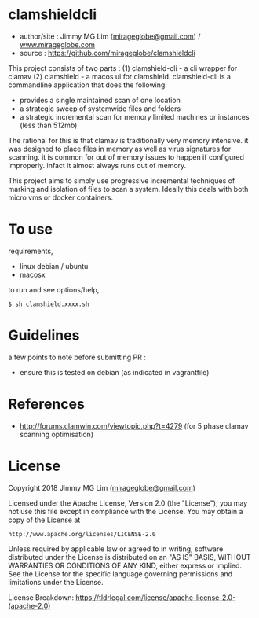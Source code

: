 
# clamshieldcli #

- author/site : Jimmy MG Lim (mirageglobe@gmail.com) / www.mirageglobe.com
- source : https://github.com/mirageglobe/clamshieldcli

This project consists of two parts : (1) clamshield-cli - a cli wrapper for clamav (2) clamshield - a macos ui for clamshield. clamshield-cli is a commandline application that does the following:

* provides a single maintained scan of one location
* a strategic sweep of systemwide files and folders
* a strategic incremental scan for memory limited machines or instances (less than 512mb)

The rational for this is that clamav is traditionally very memory intensive. it was designed to place files in memory as well as virus signatures for scanning. it is common for out of memory issues to happen if configured improperly. infact it almost always runs out of memory.

This project aims to simply use progressive incremental techniques of marking and isolation of files to scan a system. Ideally this deals with both micro vms or docker containers.

# To use #

requirements,

- linux debian / ubuntu
- macosx

to run and see options/help,
```
$ sh clamshield.xxxx.sh
```


# Guidelines #

a few points to note before submitting PR :

- ensure this is tested on debian (as indicated in vagrantfile)

# References #

- http://forums.clamwin.com/viewtopic.php?t=4279 (for 5 phase clamav scanning optimisation)

# License #

Copyright 2018 Jimmy MG Lim (mirageglobe@gmail.com)

Licensed under the Apache License, Version 2.0 (the "License");
you may not use this file except in compliance with the License.
You may obtain a copy of the License at

    http://www.apache.org/licenses/LICENSE-2.0

Unless required by applicable law or agreed to in writing, software
distributed under the License is distributed on an "AS IS" BASIS,
WITHOUT WARRANTIES OR CONDITIONS OF ANY KIND, either express or implied.
See the License for the specific language governing permissions and
limitations under the License.

License Breakdown: https://tldrlegal.com/license/apache-license-2.0-(apache-2.0)

